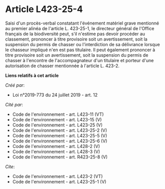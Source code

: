 # Article L423-25-4

Saisi d'un procès-verbal constatant l'événement matériel grave mentionné au premier alinéa de l'article L. 423-25-1, le
directeur général de l'Office français de la biodiversité peut, s'il n'estime pas devoir procéder au classement, prononcer à
titre provisoire soit un avertissement, soit la suspension du permis de chasser ou l'interdiction de sa délivrance lorsque le
chasseur impliqué n'en est pas titulaire. Il peut également prononcer à titre provisoire soit un avertissement, soit la
suspension du permis de chasser à l'encontre de l'accompagnateur d'un titulaire et porteur d'une autorisation de chasser
mentionnée à l'article L. 423-2.

**Liens relatifs à cet article**

_Créé par_:

  - Loi n°2019-773 du 24 juillet 2019 - art. 12

_Cité par_:

  - Code de l'environnement - art. L423-11 (VT)
  - Code de l'environnement - art. L423-15 (V)
  - Code de l'environnement - art. L423-25 (V)
  - Code de l'environnement - art. L423-25-2 (V)
  - Code de l'environnement - art. L423-25-5 (V)
  - Code de l'environnement - art. L423-25-6 (V)
  - Code de l'environnement - art. L428-2 (V)
  - Code de l'environnement - art. L428-3 (V)
  - Code de l'environnement - art. R423-25-8 (V)

_Cite_:

  - Code de l'environnement - art. L423-2 (VT)
  - Code de l'environnement - art. L423-25-1 (V)
